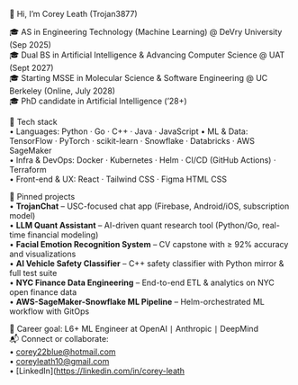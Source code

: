 👋 Hi, I’m Corey Leath (Trojan3877)

🎓 AS in Engineering Technology (Machine Learning) @ DeVry University (Sep 2025)  
🎓 Dual BS in Artificial Intelligence & Advancing Computer Science @ UAT (Sept 2027)  
🎓 Starting MSSE in Molecular Science & Software Engineering @ UC Berkeley (Online, July 2028)  
🎓 PhD candidate in Artificial Intelligence (’28+)

🔧 Tech stack  
• Languages: Python · Go · C++ · Java · JavaScript 
• ML & Data: TensorFlow · PyTorch · scikit-learn · Snowflake · Databricks · AWS SageMaker  
• Infra & DevOps: Docker · Kubernetes · Helm · CI/CD (GitHub Actions) · Terraform  
• Front-end & UX: React · Tailwind CSS · Figma HTML CSS 

📌 Pinned projects  
• **TrojanChat** – USC-focused chat app (Firebase, Android/iOS, subscription model)  
• **LLM Quant Assistant** – AI-driven quant research tool (Python/Go, real-time financial modeling)  
• **Facial Emotion Recognition System** – CV capstone with ≥ 92% accuracy and visualizations  
• **AI Vehicle Safety Classifier** – C++ safety classifier with Python mirror & full test suite  
• **NYC Finance Data Engineering** – End-to-end ETL & analytics on NYC open finance data  
• **AWS-SageMaker-Snowflake ML Pipeline** – Helm-orchestrated ML workflow with GitOps

🎯 Career goal: L6+ ML Engineer at OpenAI ∣ Anthropic ∣ DeepMind  
📬 Connect or collaborate:  
• corey22blue@hotmail.com  
• coreyleath10@gmail.com  
• [LinkedIn](https://linkedin.com/in/corey-leath




